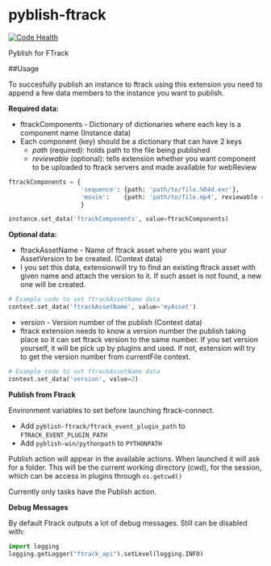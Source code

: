 # pyblish-ftrack

[![Code Health](https://landscape.io/github/pyblish/pyblish-ftrack/master/landscape.svg?style=flat)](https://landscape.io/github/pyblish/pyblish-ftrack/master)

Pyblish for FTrack

##Usage

To succesfully publish an instance to ftrack using this extension you need to append a few data members to the instance you want to publish.

**Required data:**

- ftrackComponents - Dictionary of dictionaries where each key is a component name (Instance data)
 - Each component (key) should be a dictionary that can have 2 keys
   - *path* (required): holds path to the file being published
    - *reviewable* (optional): tells extension whether you want component to be uploaded to ftrack servers and made available for webReview

```python
ftrackComponents = {
                    'sequence': {path: 'path/to/file.%04d.exr'},
                    'movie':    {path: 'path/to/file.mp4', reviewable = True},
                    }

instance.set_data('ftrackComponents', value=ftrackComponents)
```

**Optional data:**

- ftrackAssetName - Name of ftrack asset where you want your AssetVersion to be created. (Context data)
 - I you set this data, extensionwill try to find an existing ftrack asset with given name and attach the version to it. If such asset is not found, a new one will be created.
```python
# Example code to set ftrackAssetName data
context.set_data('ftrackAssetName', value='myAsset')
```

- version - Version number of the publish (Context data)
 - ftrack extension needs to know a version number the publish taking place so it can set ftrack version to the same number. If you set version yourself, it will be pick up by plugins and used. If not, extension will try to get the version number from currentFile context.
```python
# Example code to set ftrackAssetName data
context.set_data('version', value=2)
```

**Publish from Ftrack**

Environment variables to set before launching ftrack-connect.

- Add ```pyblish-ftrack/ftrack_event_plugin_path``` to ```FTRACK_EVENT_PLUGIN_PATH```
- Add ```pyblish-win/pythonpath``` to ```PYTHONPATH```

Publish action will appear in the available actions. When launched it will ask for a folder. This will be the current working directory (cwd), for the session, which can be access in plugins through ```os.getcwd()```

Currently only tasks have the Publish action.

**Debug Messages**

By default Ftrack outputs a lot of debug messages. Still can be disabled with:

```python
import logging
logging.getLogger("ftrack_api").setLevel(logging.INFO)
```

